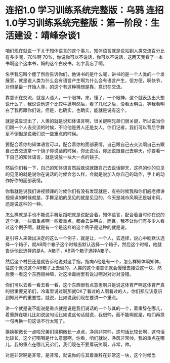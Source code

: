 # 连招1.0  学习训练系统完整版：乌鸦 连招1.0学习训练系统完整版：第一阶段：生活建设：靖峰杂谈1

咱们现在就说一下关于知体语言的这个事儿，知体语言就是说站到人类交流百分比有多少呢，70%啊 70%，你说你可以不说话，你可以不说话，这两天我看了一本书啊这个这本书，妈的这个白皮书，名字我忘了啊。

名字我忘叫个傻了然后告诉你们，他讲书的是什么呢，讲书的是一个人类的一个发展室，就是说人类为什么会有语言产生啊为什么会有语言产生，但方便，啊快节，对但是最一开始人类，的这个有这种猜想是靠，意识在交流。

靠意识在交流，就是人语人，一个眼神，来，懂了，一个眼神，这个就表达出头想说什么了，我说说他这个比较牛逼啊然后，看了几张之后，没看太明白，等我看明白了我再跟你们说，但是，也确实，也确实，能就是说有这个。

就是说显现出了，人类的就是说知体语言啊，很关键啊兄弟们很关键，所以说当你们跟一个人去交流的时候，不论他是男人还是女人，你们记者，我们可以背后手舞足不倒但是说我们说一些重点的时候。

要配合着你的知体语言可以，配合着你的面部表情，自己跟自己去交流啊自己去跟自己去交流拿一个镜子你说话的时候，你还说话，你还说跟自己去聊天，你要看一下自己的知体语言，就是说放一块大一点的镜子。

然后你们看一下，自己的知体语言然后就说就跟自己去说话聊天，这样的你的见见的见见的就是说你在说话的时候会怎么样，会就是说加入你自己的动作，手上的动作好你的面部表情。

你看就是说我们讲视频课的时候你们有没有发现就是，有些时候我和你们威老师讲视频课的时候就是，手舞足蹈的见见的就是见见的，今天是城市风啊还是城市风，还是说这种的一种。

怎么样就是手也不能说手舞足蹈吧就是说配合着，知体语言，配合着当时你在说的这个话，一些着重点啊一些着重点，都会去讲明白，而且，我不让你们有多少人看过这个例子啊，就是有一个是这样的这个例子是这种的就是说。

是引导人来做出决定的这么一个例子，就是让，一个人，去选择，说心中剧默认选择一个箱子，就AB两个箱子这个时候去默认选择一个箱子，然后这个时候，他就告诉他说选择的是A，A箱子，AB两个箱子选择A箱子。

然后这个村民还是就告诉他说对这手指，指向A他是有一个，怎么样知体啊知体，往这个就说这个AB箱子上去偏的，人类的这个潜意识就会慢慢去接受这一块，然后我一看这个东西很神嘛，对这冷毒树里有说过啊对对对对没错。

你们可以去看一看去看一看，这个东西很有点意思啊只是说这体育严啊这体育严真的很重要兄弟们，冷毒里说过啊那就OK了看过的人啊看过的人，你们都应该意识到知局严的重要性，就说，比如说我们现在要讲一个重点。

讲一个就是说不能说是重点就是说是我们说话的一个与其的一个，着重辞在哪儿，着重辞在哪儿比如说这句话比如说这句话就说，我很帅，而不能啊就是，咱们再换一句再换一句这话不行太短了。

换换稍微长一点啦兄弟们换稍微长一点点，净风非常帅，这句话比较长啊，这句话比较长，这个打喝喝是什么意思啊，你看，咱们就说，净风非常帅，我的重点在哪儿，我的重点在哪儿兄弟们，我们现在不要看玩笑啊，非常，帅。

对是非常啊是非常，是非常，就说你的与其着重辞在非常这一块，这个时候当